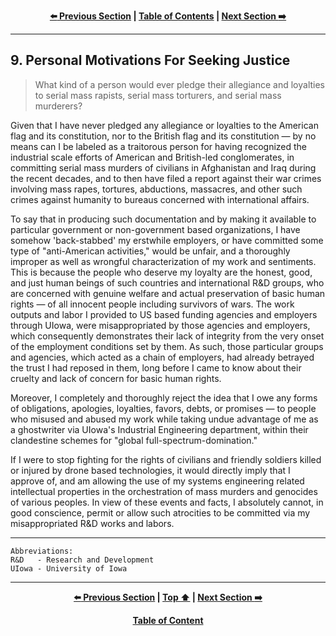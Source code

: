 <div align="center">
  
  **[:arrow_left: Previous Section][Prev] | [Table of Contents][TOC] | [Next Section :arrow_right:][Next]**
  
  [Prev]: /main/expose/08-0.md
  [Next]: /main/expose/10-0.md
  [TOC]: https://github.com/true-hindsight/long-overdue-justice/
  
</div>

---

## 9. Personal Motivations For Seeking Justice

>What kind of a person would ever pledge their allegiance and loyalties to serial mass rapists, serial mass torturers, and serial mass murderers? 

Given that I have never pledged any allegiance or loyalties to the American flag and its constitution, nor to the British flag and its constitution — by no means can I be labeled as a traitorous person for having recognized the industrial scale efforts of American and British-led conglomerates, in committing serial mass murders of civilians in Afghanistan and Iraq during the recent decades, and to then have filed a report against their war crimes involving mass rapes, tortures, abductions, massacres, and other such crimes against humanity to bureaus concerned with international affairs. 

To say that in producing such documentation and by making it available to particular government or non-government based organizations, I have somehow 'back-stabbed' my erstwhile employers, or have committed some type of "anti-American activities," would be unfair, and a thoroughly improper as well as wrongful characterization of my work and sentiments. This is because the people who deserve my loyalty are the honest, good, and just human beings of such countries and international R&D groups, who are concerned with genuine welfare and actual preservation of basic human rights — of all innocent people including survivors of wars. The work outputs and labor I provided to US based funding agencies and employers through UIowa, were misappropriated by those agencies and employers, which consequently demonstrates their lack of integrity from the very onset of the employment conditions set by them. As such, those particular groups and agencies, which acted as a chain of employers, had already betrayed the trust I had reposed in them, long before I came to know about their cruelty and lack of concern for basic human rights.  

Moreover, I completely and thoroughly reject the idea that I owe any forms of obligations, apologies, loyalties, favors, debts, or promises — to people who misused and abused my work while taking undue advantage of me as a ghostwriter via UIowa's Industrial Engineering department, within their clandestine schemes for "global full-spectrum-domination."  

If I were to stop fighting for the rights of civilians and friendly soldiers killed or injured by drone based technologies, it would directly imply that I approve of, and am allowing the use of my systems engineering related intellectual properties in the orchestration of mass murders and genocides of various peoples. In view of these events and facts, I absolutely cannot, in good conscience, permit or allow such atrocities to be committed via my misappropriated R&D works and labors.

---

```
Abbreviations:
R&D   - Research and Development
UIowa - University of Iowa
```

---

<div align="center">
  
  **[:arrow_left: Previous Section][Prev] | [Top :arrow_up:][Top] | [Next Section :arrow_right:][Next]** 
  
  **[Table of Content][TOC]**

  [Prev]: /main/expose/08-0.md
  [Top]: /main/expose/09-0.md#9-personal-motivations-for-seeking-justice
  [Next]: /main/expose/10-0.md
  [TOC]: https://github.com/true-hindsight/long-overdue-justice/
  
</div>
